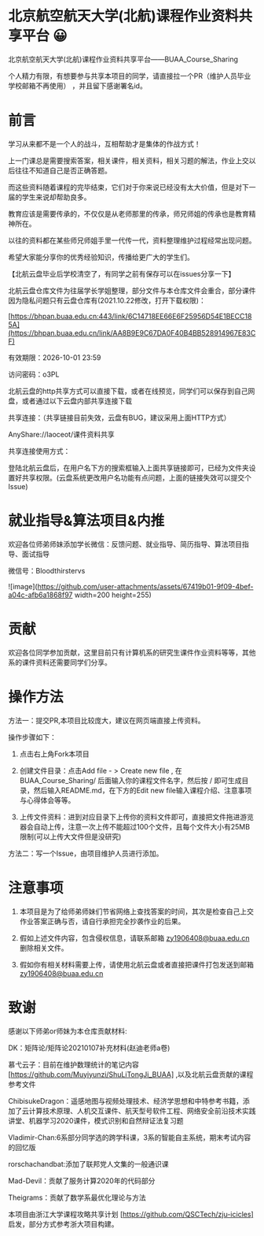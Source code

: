 # 北京航空航天大学(北航)课程作业资料共享平台 😀

北京航空航天大学(北航)课程作业资料共享平台——BUAA_Course_Sharing

个人精力有限，有想要参与共享本项目的同学，请直接拉一个PR（维护人员毕业学校邮箱不再使用） ，并且留下感谢署名id。

# 前言
学习从来都不是一个人的战斗，互相帮助才是集体的作战方式！

上一门课总是需要搜索答案，相关课件，相关资料，相关习题的解法，作业上交以后往往不知道自己是否正确答题。

而这些资料随着课程的完毕结束，它们对于你来说已经没有太大价值，但是对下一届的学生来说却帮助良多。

教育应该是需要传承的，不仅仅是从老师那里的传承，师兄师姐的传承也是教育精神所在。

以往的资料都在某些师兄师姐手里一代传一代，资料整理维护过程经常出现问题。

希望大家能分享你的优秀经验知识，传播给更广大的学生们。

【北航云盘毕业后学校清空了，有同学之前有保存可以在issues分享一下】

北航云盘仓库文件为往届学长学姐整理，部分文件与本仓库文件会重合，部分课件因为隐私问题只有云盘仓库有(2021.10.22修改，打开下载权限)：

[https://bhpan.buaa.edu.cn:443/link/6C14718EE66E6F25956D54E1BECC185A](https://bhpan.buaa.edu.cn/link/AA8B9E9C67DA0F40B4BB528914967E83CF)

有效期限：2026-10-01 23:59

访问密码：o3PL

北航云盘的http共享方式可以直接下载，或者在线预览，同学们可以保存到自己网盘，或者通过以下云盘内部共享连接下载

共享连接：（共享链接目前失效，云盘有BUG，建议采用上面HTTP方式）

AnyShare://Iaoceot/课件资料共享

共享连接使用方式：

登陆北航云盘后，在用户名下方的搜索框输入上面共享链接即可，已经为文件夹设置好共享权限。(云盘系统更改用户名功能有点问题，上面的链接失效可以提交个Issue)

# 就业指导&算法项目&内推
欢迎各位师弟师妹添加学长微信：反馈问题、就业指导、简历指导、算法项目指导、面试指导

微信号：Bloodthirstervs

![image](https://github.com/user-attachments/assets/67419b01-9f09-4bef-a04c-afb6a1868f97 width=200 height=255)

# 贡献
欢迎各位同学参加贡献，这里目前只有计算机系的研究生课件作业资料等等，其他系的课件资料还需要同学们分享。

# 操作方法
方法一：提交PR,本项目比较庞大，建议在网页端直接上传资料。

操作步骤如下：

1. 点击右上角Fork本项目

2. 创建文件目录：点击Add file - > Create new file , 在 BUAA_Course_Sharing/ 后面输入你的课程文件名字，然后按 / 即可生成目录，然后输入README.md，在下方的Edit new file输入课程介绍、注意事项与心得体会等等。

3. 上传文件资料：进到对应目录下上传你的资料文件即可，直接把文件拖进游览器会自动上传，注意一次上传不能超过100个文件，且每个文件大小有25MB限制(可以上传大文件但是没研究)

方法二：写一个Issue，由项目维护人员进行添加。


# 注意事项
1. 本项目是为了给师弟师妹们节省网络上查找答案的时间，其次是检查自己上交作业答案正确与否，请自行承担完全抄袭作业的后果。

2. 假如上述文件内容，包含侵权信息，请联系邮箱   zy1906408@buaa.edu.cn   删除相关文件。

3. 假如你有相关材料需要上传，请使用北航云盘或者直接把课件打包发送到邮箱   zy1906408@buaa.edu.cn

# 致谢

感谢以下师弟or师妹为本仓库贡献材料:

DK：矩阵论/矩阵论20210107补充材料(赵迪老师a卷)

慕弋云子：目前在维护数理统计的笔记内容[https://github.com/Muyiyunzi/ShuLiTongJi_BUAA] ,以及北航云盘贡献的课程参考文件

ChibisukeDragon：遥感地图与视频处理技术、经济学思想和中特参考书籍，添加了云计算技术原理、人机交互课件、航天型号软件工程、网络安全前沿技术实践讲堂、机器学习2020课件，模式识别和自然辩证法复习题

Vladimir-Chan:6系部分同学选的跨学科课，3系的智能自主系统，期末考试内容的回忆版

rorschachandbat:添加了联邦党人文集的一般通识课

Mad-Devil：贡献了服务计算2020年的代码部分

Theigrams：贡献了数学系最优化理论与方法

本项目由浙江大学课程攻略共享计划 [https://github.com/QSCTech/zju-icicles] 启发，部分方式参考浙大项目构建。

